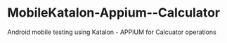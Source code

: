 # MobileKatalon-Appium--Calculator

Android mobile testing using Katalon - APPIUM
for Calcuator operations
